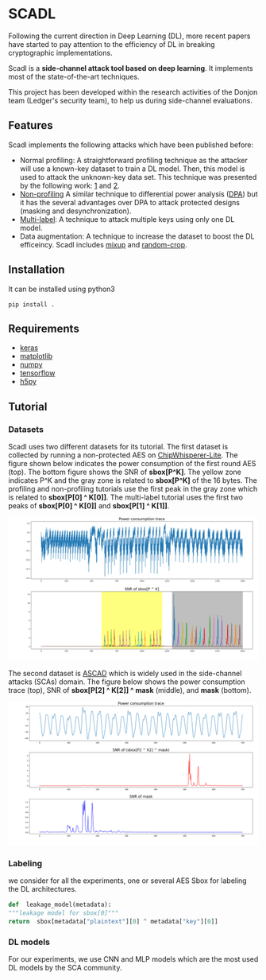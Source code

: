 # SCADL

Following the current direction in Deep Learning (DL), more
recent papers have started to pay attention to the efficiency of DL in
breaking cryptographic implementations.

Scadl is a **side-channel attack tool based on deep learning**. It implements most of the state-of-the-art techniques. 

This project has been developed within the research activities of the   Donjon team (Ledger's security team), to help us during side-channel evaluations.
## Features

Scadl implements the following attacks which have been published before:
 - Normal profiling: A straightforward profiling technique as the attacker will use a known-key dataset to train a DL model. Then, this model is used to attack the unknown-key data set. This technique was presented by the following work: [1](https://eprint.iacr.org/2016/921) and [2](https://eprint.iacr.org/2018/053).
 - [Non-profiling](https://tches.iacr.org/index.php/TCHES/article/view/7387) A similar technique to differential power analysis ([DPA](https://paulkocher.com/doc/DifferentialPowerAnalysis.pdf)) but it has the several advantages over DPA to attack protected designs (masking and desynchronization).
 - [Multi-label](https://eprint.iacr.org/2020/436): A technique to attack multiple keys using only one DL model.  
 - Data augmentation: A technique to increase the dataset to boost the DL efficeincy. Scadl includes [mixup](https://eprint.iacr.org/2021/328.pdf) and [random-crop](https://blog.roboflow.com/why-and-how-to-implement-random-crop-data-augmentation/).

## Installation
It can be installed using python3

    pip install .

## Requirements
- [keras](https://keras.io/)
- [matplotlib](https://matplotlib.org/)
- [numpy](https://numpy.org/)
- [tensorflow](https://www.tensorflow.org/)
- [h5py](https://pypi.org/project/h5py/)

## Tutorial

### Datasets

Scadl uses two different datasets for its tutorial. The first dataset is collected by running a non-protected AES on [ChipWhisperer-Lite](https://rtfm.newae.com/Targets/CW303%20Arm/). The figure shown below indicates the power consumption of the first round AES (top). The bottom figure shows the SNR of **sbox[P^K]**. The yellow zone indicates P^K and the gray zone is related to **sbox[P^K]** of the 16 bytes. The profiling and non-profiling tutorials use the first peak in the gray zone which is related to **sbox[P[0] ^ K[0]]**. The multi-label tutorial uses the first two peaks of **sbox[P[0] ^ K[0]]** and **sbox[P[1] ^ K[1]]**.

![cw_trace](images/cw_aes.png)


The second dataset is [ASCAD](https://github.com/ANSSI-FR/ASCAD/tree/master/ATMEGA_AES_v1) which is widely used in the side-channel attacks (SCAs) domain. The figure below shows the power consumption trace (top), SNR of **sbox[P[2] ^ K[2]] ^ mask** (middle), and **mask** (bottom).

![ascad_trace](images/ascad.png)

###  Labeling
we consider for all the experiments, one or several AES Sbox for labeling the DL architectures.
```python 
def  leakage_model(metadata):
"""leakage model for sbox[0]"""
return  sbox[metadata["plaintext"][0] ^ metadata["key"][0]]
```
### DL models
For our experiments, we use CNN and MLP models which are the most used DL models by the SCA community.

